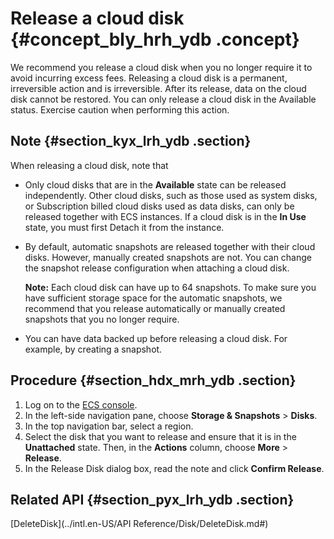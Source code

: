 # Release a cloud disk {#concept_bly_hrh_ydb .concept}

We recommend you release a cloud disk when you no longer require it to avoid incurring excess fees. Releasing a cloud disk is a permanent, irreversible action and is irreversible. After its release, data on the cloud disk cannot be restored. You can only release a cloud disk in the Available status. Exercise caution when performing this action.

## Note {#section_kyx_lrh_ydb .section}

When releasing a cloud disk, note that

-   Only cloud disks that are in the **Available** state can be released independently. Other cloud disks, such as those used as system disks, or Subscription billed cloud disks used as data disks, can only be released together with ECS instances. If a cloud disk is in the **In Use** state, you must first Detach it from the instance.

-   By default, automatic snapshots are released together with their cloud disks. However, manually created snapshots are not. You can change the snapshot release configuration when attaching a cloud disk.

    **Note:** Each cloud disk can have up to 64 snapshots. To make sure you have sufficient storage space for the automatic snapshots, we recommend that you release automatically or manually created snapshots that you no longer require.

-   You can have data backed up before releasing a cloud disk. For example, by creating a snapshot.


## Procedure {#section_hdx_mrh_ydb .section}

1.  Log on to the [ECS console](https://ecs.console.aliyun.com).
2.  In the left-side navigation pane, choose **Storage & Snapshots** \> **Disks**.
3.  In the top navigation bar, select a region.
4.  Select the disk that you want to release and ensure that it is in the **Unattached** state. Then, in the **Actions** column, choose **More** \> **Release**.
5.  In the Release Disk dialog box, read the note and click **Confirm Release**.

## Related API {#section_pyx_lrh_ydb .section}

[DeleteDisk](../intl.en-US/API Reference/Disk/DeleteDisk.md#)


